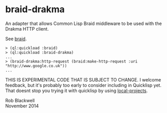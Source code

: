braid-drakma
============

An adapter that allows Common Lisp Braid middleware to be used with
the Drakma HTTP client.

See [braid](https://github.com/RobBlackwell/braid).


	> (ql:quickload :braid)
	> (ql:quickload :braid-drakma) 
	...
	> (braid-drakma:http-request (braid:make-http-request :uri "http://www.google.co.uk"))
	...

THIS IS EXPERIMENTAL CODE THAT IS SUBJECT TO CHANGE. I welcome
feedback, but it's probably too early to consider including in
Quicklisp yet. That doesnt stop you trying it with quicklisp by using
[local-projects](http://www.quicklisp.org/beta/faq.html).

Rob Blackwell   
November 2014
